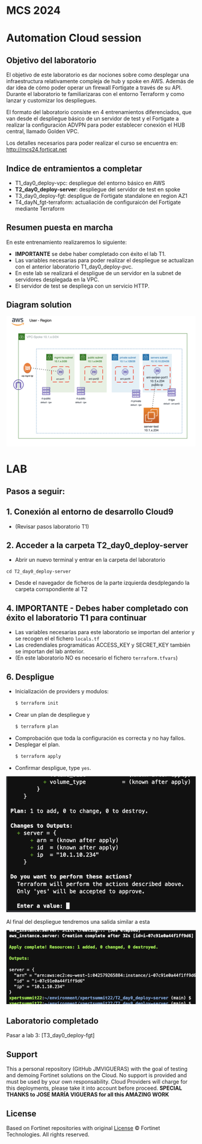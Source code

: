 # MCS 2024
# Automation Cloud session
## Objetivo del laboratorio
El objetivo de este laboratorio es dar nociones sobre como desplegar una infraestructura relativamente compleja de hub y spoke en AWS. Además de dar idea de cómo poder operar un firewall Fortigate a través de su API. Durante el laboratorio te familiarizaras con el entorno Terraform y como lanzar y customizar los despliegues. 

El formato del laboratorio consiste en 4 entrenamientos diferenciados, que van desde el despliegue básico de un servidor de test y el Fortigate a realizar la configuración ADVPN para poder establecer conexión el HUB central, llamado Golden VPC. 

Los detalles necesarios para poder realizar el curso se encuentra en: 
http://mcs24.forticat.net

## Indice de entramientos a completar
* T1_day0_deploy-vpc: despliegue del entorno básico en AWS
* **T2_day0_deploy-server**: despliegue del servidor de test en spoke
* T3_day0_deploy-fgt: despligue de Fortigate standalone en region AZ1
* T4_dayN_fgt-terraform: actualiación de configuraicón del Fortigate mediante Terraform

## Resumen puesta en marcha

En este entrenamiento realizaremos lo siguiente:
- **IMPORTANTE** se debe haber completado con éxito el lab T1.
- Las variables necesarias para poder realizar el despliegue se actualizan con el anterior laboratorio T1_day0_deploy-pvc.
- En este lab se realizará el despligue de un servidor en la subnet de servidores desplegada en la VPC.
- El servidor de test se despliega con un servicio HTTP.


## Diagram solution

![architecture overview](./images/image0.png)


# LAB
## Pasos a seguir:

## 1. Conexión al entorno de desarrollo Cloud9
- (Revisar pasos laboratorio T1)

## 2.  Acceder a la carpeta T2_day0_deploy-server
- Abrir un nuevo terminal y entrar en la carpeta del laboratorio
```
cd T2_day0_deploy-server
```
- Desde el navegador de ficheros de la parte izquierda desdplegando la carpeta corrspondiente al T2

## 4. **IMPORTANTE** - Debes haber completado con éxito el laboratorio T1 para continuar
- Las variables necesarias para este laboratorio se importan del anterior y se recogen el el fichero `locals.tf`
- Las credendiales programáticas ACCESS_KEY y SECRET_KEY también se importan del lab anterior.
- (En este laboratorio NO es necesario el fichero `terraform.tfvars`)


## 6. **Despligue** 

* Inicialización de providers y modulos:
  ```sh
  $ terraform init
  ```
* Crear un plan de despliegue y 
  ```sh
  $ terraform plan
  ```
* Comprobación que toda la configuración es correcta y no hay fallos.
* Desplegar el plan.
  ```sh
  $ terraform apply
  ```
* Confirmar despligue, type `yes`.

![terraform apply](./images/image6-1.png)

Al final del despliegue tendremos una salida similar a esta

![terraform apply](./images/image6-2.png)

## Laboratorio completado
Pasar a lab 3: [T3_day0_deploy-fgt]


## Support
This a personal repository (GitHub JMVIGUERAS) with the goal of testing and demoing Fortinet solutions on the Cloud. No support is provided and must be used by your own responsability. Cloud Providers will charge for this deployments, please take it into account before proceed.
**SPECIAL THANKS to JOSE MARÍA VIGUERAS for all this AMAZING WORK**

## License
Based on Fortinet repositories with original [License](https://github.com/fortinet/fortigate-terraform-deploy/blob/master/LICENSE) © Fortinet Technologies. All rights reserved.


